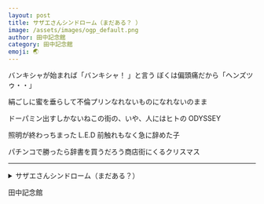 ```yaml
---
layout: post
title: サザエさんシンドローム（まだある？ ）
image: /assets/images/ogp_default.png
author: 田中記念館
category: 田中記念館
emoji: 🌏
---
```


<div class="tanka-area"><div class="tanka">
<p>バンキシャが始まれば「バンキシャ！&emsp14;」と言う ぼくは偏頭痛だから「ヘンズツゥ・・」</p>
<p>絹ごしに蜜を垂らして不倫プリンなれないものになれないのまま</p>
<p>ドーパミン出すしかないねこの街の、いや、人にはヒトの&emsp14;ODYSSEY</p>
<p>照明が終わっちまった&emsp14;L.E.D&emsp14;前触れもなく急に辞めた子</p>
<p>パチンコで勝ったら辞書を買うだろう商店街にくるクリスマス</p></div></div>

---

<details><summary>サザエさんシンドローム（まだある？）</summary>
バンキシャが始まれば「バンキシャ！&emsp14;」と言う ぼくは偏頭痛だから「ヘンズツゥ・・」<br/>
絹ごしに蜜を垂らして不倫プリンなれないものになれないのまま<br/>
ドーパミン出すしかないねこの街の、いや、人にはヒトの&emsp14;ODYSSEY<br/>
照明が終わっちまった&emsp14;L.E.D&emsp14;前触れもなく急に辞めた子<br/>
パチンコで勝ったら辞書を買うだろう商店街にくるクリスマス<br/>
</details>

田中記念館
